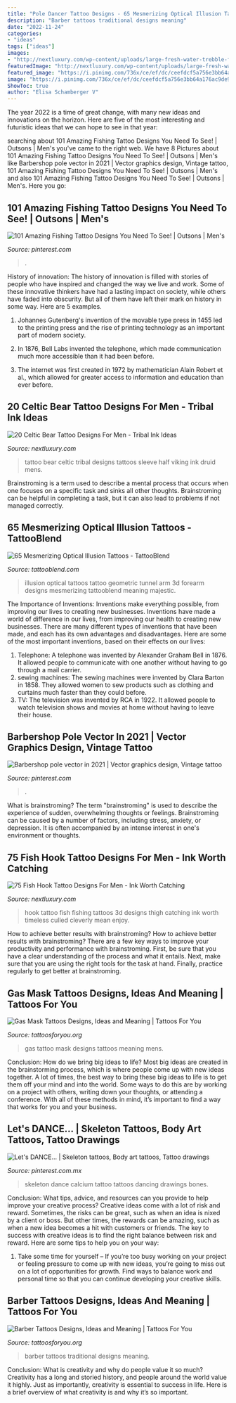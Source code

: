 ```yaml
---
title: "Pole Dancer Tattoo Designs - 65 Mesmerizing Optical Illusion Tattoos"
description: "Barber tattoos traditional designs meaning"
date: "2022-11-24"
categories:
- "ideas"
tags: ["ideas"]
images:
- "http://nextluxury.com/wp-content/uploads/large-fresh-water-trebble-fishing-hook-tattoo-3d-design-on-thigh-for-men.jpg"
featuredImage: "http://nextluxury.com/wp-content/uploads/large-fresh-water-trebble-fishing-hook-tattoo-3d-design-on-thigh-for-men.jpg"
featured_image: "https://i.pinimg.com/736x/ce/ef/dc/ceefdcf5a756e3bb64a176ac9de92155.jpg"
image: "https://i.pinimg.com/736x/ce/ef/dc/ceefdcf5a756e3bb64a176ac9de92155.jpg"
ShowToc: true
author: "Elisa Schamberger V"
---
```



The year 2022 is a time of great change, with many new ideas and innovations on the horizon. Here are five of the most interesting and futuristic ideas that we can hope to see in that year:

	

		
searching about 101 Amazing Fishing Tattoo Designs You Need To See! | Outsons | Men&#039;s you've came to the right web. We have 8 Pictures about 101 Amazing Fishing Tattoo Designs You Need To See! | Outsons | Men&#039;s like Barbershop pole vector in 2021 | Vector graphics design, Vintage tattoo, 101 Amazing Fishing Tattoo Designs You Need To See! | Outsons | Men&#039;s and also 101 Amazing Fishing Tattoo Designs You Need To See! | Outsons | Men&#039;s. Here you go:
		
    
## 101 Amazing Fishing Tattoo Designs You Need To See! | Outsons | Men&#039;s

<img loading=lazy src="https://i.pinimg.com/736x/ce/ef/dc/ceefdcf5a756e3bb64a176ac9de92155.jpg" onerror="this.onerror=null;this.src='https://tse3.mm.bing.net/th?id=OIP.5lWer0-dUoPQ9ojJ6uSzoQHaHa&amp;pid=15.1';" alt="101 Amazing Fishing Tattoo Designs You Need To See! | Outsons | Men&#039;s">

_Source: pinterest.com_

>. 

	

History of innovation:
The history of innovation is filled with stories of people who have inspired and changed the way we live and work. Some of these innovative thinkers have had a lasting impact on society, while others have faded into obscurity. But all of them have left their mark on history in some way. Here are 5 examples.
1) Johannes Gutenberg's invention of the movable type press in 1455 led to the printing press and the rise of printing technology as an important part of modern society.

2) In 1876, Bell Labs invented the telephone, which made communication much more accessible than it had been before.

3) The internet was first created in 1972 by mathematician Alain Robert et al., which allowed for greater access to information and education than ever before.

    
## 20 Celtic Bear Tattoo Designs For Men - Tribal Ink Ideas

<img loading=lazy src="http://nextluxury.com/wp-content/uploads/black-and-blue-ink-mens-tribal-celtic-bear-half-sleeve-tattoo.jpg" onerror="this.onerror=null;this.src='https://tse4.mm.bing.net/th?id=OIP.IIwY1rnJYCeVil65uszuhgHaIm&amp;pid=15.1';" alt="20 Celtic Bear Tattoo Designs For Men - Tribal Ink Ideas">

_Source: nextluxury.com_

>tattoo bear celtic tribal designs tattoos sleeve half viking ink druid mens. 

	

Brainstroming is a term used to describe a mental process that occurs when one focuses on a specific task and sinks all other thoughts. Brainstroming can be helpful in completing a task, but it can also lead to problems if not managed correctly.

    
## 65 Mesmerizing Optical Illusion Tattoos - TattooBlend

<img loading=lazy src="http://tattooblend.com/wp-content/uploads/2015/09/optical-illusion-tattoo-through-skin-3d-32h64rt.jpg" onerror="this.onerror=null;this.src='https://tse3.mm.bing.net/th?id=OIP.IvltLkk7o93aBh7a8VCi7QHaJ4&amp;pid=15.1';" alt="65 Mesmerizing Optical Illusion Tattoos - TattooBlend">

_Source: tattooblend.com_

>illusion optical tattoos tattoo geometric tunnel arm 3d forearm designs mesmerizing tattooblend meaning majestic. 

	

The Importance of Inventions: Inventions make everything possible, from improving our lives to creating new businesses.
Inventions have made a world of difference in our lives, from improving our health to creating new businesses. There are many different types of inventions that have been made, and each has its own advantages and disadvantages. Here are some of the most important inventions, based on their effects on our lives:
1. Telephone: A telephone was invented by Alexander Graham Bell in 1876. It allowed people to communicate with one another without having to go through a mail carrier. 
2. sewing machines: The sewing machines were invented by Clara Barton in 1858. They allowed women to sew products such as clothing and curtains much faster than they could before. 
3. TV: The television was invented by RCA in 1922. It allowed people to watch television shows and movies at home without having to leave their house. 

    
## Barbershop Pole Vector In 2021 | Vector Graphics Design, Vintage Tattoo

<img loading=lazy src="https://i.pinimg.com/736x/17/ee/50/17ee5023f62284950f0294f775459c0d.jpg" onerror="this.onerror=null;this.src='https://tse2.mm.bing.net/th?id=OIP.HhXqgw7cpytcb6BRn8OfywHaHa&amp;pid=15.1';" alt="Barbershop pole vector in 2021 | Vector graphics design, Vintage tattoo">

_Source: pinterest.com_

>. 

	

What is brainstroming?
The term "brainstroming" is used to describe the experience of sudden, overwhelming thoughts or feelings. Brainstroming can be caused by a number of factors, including stress, anxiety, or depression. It is often accompanied by an intense interest in one's environment or thoughts.

    
## 75 Fish Hook Tattoo Designs For Men - Ink Worth Catching

<img loading=lazy src="http://nextluxury.com/wp-content/uploads/large-fresh-water-trebble-fishing-hook-tattoo-3d-design-on-thigh-for-men.jpg" onerror="this.onerror=null;this.src='https://tse2.mm.bing.net/th?id=OIP.49n7kbVvv6yiOTweNAfbVQHaHa&amp;pid=15.1';" alt="75 Fish Hook Tattoo Designs For Men - Ink Worth Catching">

_Source: nextluxury.com_

>hook tattoo fish fishing tattoos 3d designs thigh catching ink worth timeless culled cleverly mean enjoy. 

	

How to achieve better results with brainstroming?
How to achieve better results with brainstroming? There are a few key ways to improve your productivity and performance with brainstroming. First, be sure that you have a clear understanding of the process and what it entails. Next, make sure that you are using the right tools for the task at hand. Finally, practice regularly to get better at brainstroming.

    
## Gas Mask Tattoos Designs, Ideas And Meaning | Tattoos For You

<img loading=lazy src="https://www.tattoosforyou.org/wp-content/uploads/2016/03/Gas-Mask-Tattoo.jpg" onerror="this.onerror=null;this.src='https://tse2.mm.bing.net/th?id=OIP.MXV4bg2vGh9G4TrP2-IwEgHaGc&amp;pid=15.1';" alt="Gas Mask Tattoos Designs, Ideas and Meaning | Tattoos For You">

_Source: tattoosforyou.org_

>gas tattoo mask designs tattoos meaning mens. 

	

Conclusion: How do we bring big ideas to life?
Most big ideas are created in the brainstorming process, which is where people come up with new ideas together. A lot of times, the best way to bring these big ideas to life is to get them off your mind and into the world. Some ways to do this are by working on a project with others, writing down your thoughts, or attending a conference. With all of these methods in mind, it’s important to find a way that works for you and your business.

    
## Let&#039;s DANCE... | Skeleton Tattoos, Body Art Tattoos, Tattoo Drawings

<img loading=lazy src="https://i.pinimg.com/736x/0a/6b/45/0a6b4598955f8a2701e52de824956fc0--lets-dance-dance-dance-dance.jpg" onerror="this.onerror=null;this.src='https://tse4.mm.bing.net/th?id=OIP.cInXCbkIGZSzqjGUviocDwC0FZ&amp;pid=15.1';" alt="Let&#039;s DANCE... | Skeleton tattoos, Body art tattoos, Tattoo drawings">

_Source: pinterest.com.mx_

>skeleton dance calcium tattoo tattoos dancing drawings bones. 

	

Conclusion: What tips, advice, and resources can you provide to help improve your creative process?
Creative ideas come with a lot of risk and reward. Sometimes, the risks can be great, such as when an idea is nixed by a client or boss. But other times, the rewards can be amazing, such as when a new idea becomes a hit with customers or friends. The key to success with creative ideas is to find the right balance between risk and reward. Here are some tips to help you on your way: 
1. Take some time for yourself – If you’re too busy working on your project or feeling pressure to come up with new ideas, you’re going to miss out on a lot of opportunities for growth. Find ways to balance work and personal time so that you can continue developing your creative skills. 


    
## Barber Tattoos Designs, Ideas And Meaning | Tattoos For You

<img loading=lazy src="https://www.tattoosforyou.org/wp-content/uploads/2016/03/Traditional-Barber-Tattoos.jpg" onerror="this.onerror=null;this.src='https://tse3.mm.bing.net/th?id=OIP.nOcu1xfax_nAMiznyz5hMgHaMk&amp;pid=15.1';" alt="Barber Tattoos Designs, Ideas and Meaning | Tattoos For You">

_Source: tattoosforyou.org_

>barber tattoos traditional designs meaning. 

	

Conclusion: What is creativity and why do people value it so much?
Creativity has a long and storied history, and people around the world value it highly. Just as importantly, creativity is essential to success in life. Here is a brief overview of what creativity is and why it’s so important.

